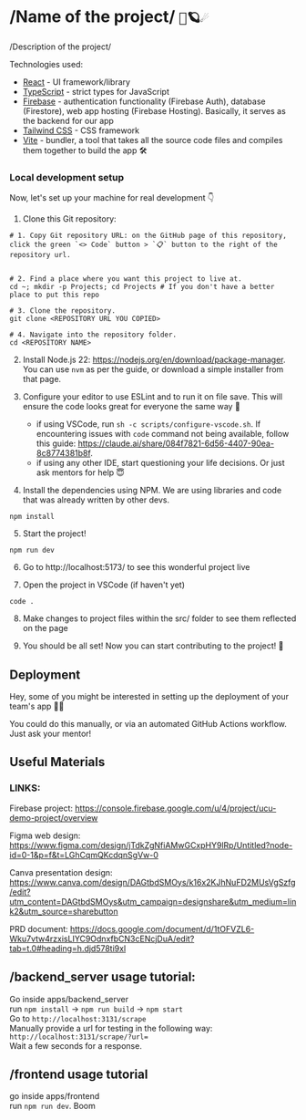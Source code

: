 # /Name of the project/ `💫🪐☄️`

/Description of the project/

Technologies used:

- [React](https://react.dev/) - UI framework/library
- [TypeScript](https://www.typescriptlang.org/) - strict types for JavaScript
- [Firebase](https://firebase.google.com/docs) - authentication functionality (Firebase Auth), database (Firestore), web app hosting (Firebase Hosting). Basically, it serves as the backend for our app
- [Tailwind CSS](https://tailwindcss.com/) - CSS framework
- [Vite](https://vitejs.dev/) - bundler, a tool that takes all the source code files and compiles them together to build the app 🛠️

### Local development setup

Now, let's set up your machine for real development 👇

1. Clone this Git repository:

```shell
# 1. Copy Git repository URL: on the GitHub page of this repository, click the green `<> Code` button > `📋` button to the right of the repository url.


# 2. Find a place where you want this project to live at.
cd ~; mkdir -p Projects; cd Projects # If you don't have a better place to put this repo

# 3. Clone the repository.
git clone <REPOSITORY URL YOU COPIED>

# 4. Navigate into the repository folder.
cd <REPOSITORY NAME>
```

2. Install Node.js 22: https://nodejs.org/en/download/package-manager. You can use `nvm` as per the guide, or download a simple installer from that page.

3. Configure your editor to use ESLint and to run it on file save. This will ensure the code looks great for everyone the same way 💅

   - if using VSCode, run `sh -c scripts/configure-vscode.sh`. If encountering issues with `code` command not being available, follow this guide: https://claude.ai/share/084f7821-6d56-4407-90ea-8c8774381b8f.
   - if using any other IDE, start questioning your life decisions. Or just ask mentors for help 😇

4. Install the dependencies using NPM. We are using libraries and code that was already written by other devs.

```shell
npm install
```

5. Start the project!

```shell
npm run dev
```

6. Go to http://localhost:5173/ to see this wonderful project live

7. Open the project in VSCode (if haven't yet)

```shell
code .
```

8. Make changes to project files within the src/ folder to see them reflected on the page

9. You should be all set! Now you can start contributing to the project! 🤘

## Deployment

Hey, some of you might be interested in setting up the deployment of your team's app 👀🚀

You could do this manually, or via an automated GitHub Actions workflow. Just ask your mentor!

## Useful Materials

### LINKS:

Firebase project: https://console.firebase.google.com/u/4/project/ucu-demo-project/overview

Figma web design: https://www.figma.com/design/jTdkZgNfiAMwGCxpHY9lRp/Untitled?node-id=0-1&p=f&t=LGhCqmQKcdqnSgVw-0

Canva presentation design: https://www.canva.com/design/DAGtbdSMOys/k16x2KJhNuFD2MUsVgSzfg/edit?utm_content=DAGtbdSMOys&utm_campaign=designshare&utm_medium=link2&utm_source=sharebutton

PRD document: https://docs.google.com/document/d/1tOFVZL6-Wku7vtw4rzxisLIYC9OdnxfbCN3cENcjDuA/edit?tab=t.0#heading=h.djd578ti9xl

## /backend_server usage tutorial:

Go inside apps/backend_server \
run `npm install` -> `npm run build` -> `npm start` \
Go to `http://localhost:3131/scrape` \
Manually provide a url for testing in the following way:
`http://localhost:3131/scrape/?url=` \
Wait a few seconds for a response.

## /frontend usage tutorial

go inside apps/frontend \
run `npm run dev`.
Boom
